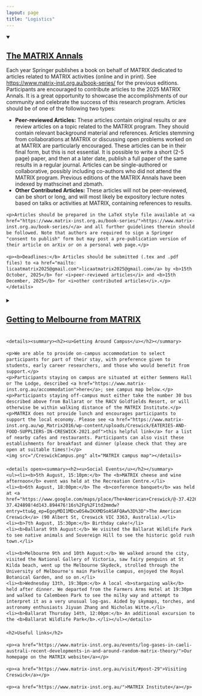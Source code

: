 ```yaml
---
layout: page
title: "Logistics"
---
```

<head>
<style>
        img {width: 90%;}
        details summary { 
  cursor: pointer;
}

details summary > * {
  display: inline;
}
</style>
</head>
<body>
<article>

<div style="margin-bottom: 20px;">
    <details open><summary><h2><u>The MATRIX Annals</u></h2></summary>
        <p>Each year Springer publishes a book on behalf of MATRIX dedicated to articles related to MATRIX activities (online and in print). See <a href="https://www.matrix-inst.org.au/book-series/">https://www.matrix-inst.org.au/book-series/</a> for the previous editions. Participants are encouraged to contribute articles to the 2025 MATRIX Annals. It is a great opportunity to showcase the accomplishments of our community and celebrate the success of this research program. Articles should be of one of the following two types:</p>
    <ul>
            <li><b>Peer-reviewed Articles:</b> These articles contain original results or are review articles on a topic related to the MATRIX program. They should contain relevant background material and references. Articles stemming from collaborations at MATRIX or discussing open problems worked on at MATRIX are particularly encouraged. These articles can be in their final form, but this is not essential. It is possible to write a short (2-5 page) paper, and then at a later date, publish a full paper of the same results in a regular journal. Articles can be single-authored or collaborative, possibly including co-authors who did not attend the MATRIX program. Previous editions of the MATRIX Annals have been indexed by mathscinet and zbmath.</li>
            <li><b>Other Contributed Articles:</b> These articles will not be peer-reviewed, can be short or long, and will most likely be expository lecture notes based on talks or activities at MATRIX, containing references to results.</li>
    </ul>
    
    <p>Articles should be prepared in the LaTeX style file available at <a href="https://www.matrix-inst.org.au/book-series/">https://www.matrix-inst.org.au/book-series/</a> and all further guidelines therein should be followed. Note that authors are required to sign a Springer "consent to publish" form but may post a pre-publication version of their article on arXiv or on a personal web page.</p>
    
    <p><b>Deadlines:</b> Articles should be submitted (.tex and .pdf files) to <a href="mailto: licaatmatrix2025@gmail.com">licaatmatrix2025@gmail.com</a> by <b>15th October, 2025</b> for <i>peer-reviewed articles</i> and <b>15th December, 2025</b> for <i>other contributed articles</i>.</p></details>
</div>
    
<div style="margin-bottom: 20px;">
    <details><summary><h2><u>Getting to Melbourne from MATRIX</u></h2></summary>

    <p>An airport shuttle bus will depart the MATRIX Institute at 14:00pm sharp on Friday 15th August, stopping at Melbourne city after the airport. Please prepare your luggage early. Participants staying off-campus may wish to bring luggage early in the morning and store it in the Reception Foyer or MATRIX House during the morning talks. </p>
    
    <p>Participants travelling to the airport on their own will need to take a taxi or number 30 bus to Ballarat Station with a Myki (check Google maps). Then, one may travel to the airport via the <a href="https://airportshuttlebus.com.au/">Ballarat airport bus shuttle</a> (reservations required). Otherwise, participants must then take a regional train to Southern Cross Station (Myki required) in Melbourne CBD and then take a Skybus to the airport.</p></details>

    <details><summary><h2><u>Getting to MATRIX</u></h2></summary>
    
    <p>The easiest way to reach Melbourne is through Melbourne Tullamarine Airport. We will provide shuttles on the 3rd of August from Ballarat to Creswick, and on the 15th of August from Creswick to Melbourne Tullamarine Airport. Details will be released later.</p>
    
    <p><b>From Airport to Ballarat:</b> We recommend an airport <a href="https://www.skybus.com.au/">Skybus</a> (tickets can be purchased on the spot) to Southern Cross Station, followed by a train to Ballarat Train Station. Alternatively, one can reserve a <a href="https://airportshuttlebus.com.au/">Ballarat airport bus shuttle</a> going directly from Melbourne Tullamarine Airport to Ballarat Train Station. </p>
    
    <p><b>From Ballarat to MATRIX:</b> We recommend taking one of the shuttles booked by MATRIX. Otherwise, you may take a train from Ballarat Train Station, or bus 30, to Raglan St/Albert St (Creswick) Station, and then arrive at the MATRIX Institute within a 10-min walk.</p> 
    
    <p><b>The Myki ticketing system:</b> Other than reserved seats on coaches or particular regional trains, one needs a Myki to travel on public transport in Victoria, including the aforementioned train between Southern Cross and Ballarat Stations and the bus between Ballarat and the MATRIX Institute. The cost is $11 per weekday and $7.60 per weekend. Simply tap your Myki every time you enter or exit a bus, tram, or train station platform — do not tap your Myki at all when using a tram in the metropolitan free tram zone. One may acquire and charge credit onto a Myki at any large train station, including Southern Cross Station. Note that the physical card costs a non-refundable $6. Particularly tech-savvy Android users may prefer to download a digital Myki onto their Google Wallet — there is unfortunately no digital support for Apple users.</p></details>

</div>

<div style="margin-bottom: 20px;">

    <details><summary><h2><u>Getting Around Campus</u></h2></summary>

    <p>We are able to provide on-campus accommodation to select participants for part of their stay, with preference given to students, early career researchers, and those who would benefit from support.</p>
    <p>Participants staying on campus are situated at either Semmens Hall or The Lodge, described <a href="https://www.matrix-inst.org.au/accommodation">here</a>; see campus map below.</p>
    <p>Participants staying off-campus must either take the number 30 bus described above from Ballarat or the RACV Goldfields Resort, or will otherwise be within walking distance of the MATRIX Institute.</p>
    <p>MATRIX does not provide lunch and encourages participants to support the local economy. Please see <a href="https://www.matrix-inst.org.au/wp_Matrix2016/wp-content/uploads/Creswick/EATERIES-AND-FOOD-SUPPLIERS-IN-CRESWICK-2021.pdf">this helpful link</a> for a list of nearby cafes and restaurants. Participants can also visit these establishments for breakfast and dinner (please check that they are open at suitable times!)</p>
    <img src="/CreswickCampus.png" alt="MATRIX campus map"></details>

</div>

<div style="margin-bottom: 20px;">

    <details open><summary><h2><u>Social Events</u></h2></summary>
    <ul><li><b>5th August, 15:10pm:</b> The <b>MATRIX cheese and wine afternoon</b> event was held at the Recreation Centre.</li>
    <li><b>6th August, 18:00pm:</b> The <b>conference banquet</b> was held at <a href="https://www.google.com/maps/place/The+American+Creswick/@-37.4226802,143.8845129,14.9z/data=!4m9!3m8!1s0x6ad1383357eb0e67:0xe51b5d633a80a8ed!5m2!4m1!1i2!8m2!3d-37.424898!4d143.894476!16s%2Fg%2F1td2mmdw?entry=ttu&g_ep=EgoyMDI1MDcwOS4wIKXMDSoASAFQAw%3D%3D">The American Creswick</a> (90 Albert St, Creswick VIC 3363, Australia).</li>
    <li><b>7th August, 15:30pm:</b> Birthday cake!</li>
    <li><b>Ballarat 9th August:</b> We visited the Ballarat Wildlife Park to see native animals and Sovereign Hill to see the historic gold rush town.</li>

    <li><b>Melbourne 9th and 10th August:</b> We walked around the city, visited the National Gallery of Victoria, saw fairy penguins at St Kilda beach, went up the Melbourne Skydeck, strolled through the University of Melbourne's main Parkville campus, enjoyed the Royal Botanical Garden, and so on.</li>
    <li><b>Wednesday 13th, 19:30pm:</b> A local <b>stargazing walk</b> held after dinner. We departed from the Farmers Arms Hotel at 19:30pm and walked to Calembeen Park to see the milky way and attempt to interpret it as a very unusual log-gas. Aided by skymaps, torches, and astronomy enthusiasts Jiyuan Zhang and Nicholas Witte.</li>
    <li><b>Ballarat Thursday 14th, 12:00pm:</b> An additional excursion to the <b>Ballarat Wildlife Park</b>.</li></ul></details>

</div>


<div style="margin-bottom: 20px;">

    <h2>Useful links</h2>

    <p><a href="https://www.matrix-inst.org.au/events/log-gases-in-caeli-australi-recent-developments-in-and-around-random-matrix-theory/">Our homepage on the MATRIX website</a></p>
    
    <p><a href="https://www.matrix-inst.org.au/visit/#post-29">Visiting Creswick</a></p>

    <p><a href="https://www.matrix-inst.org.au/">MATRIX Institute</a></p>

</div>


</article>
</body>
